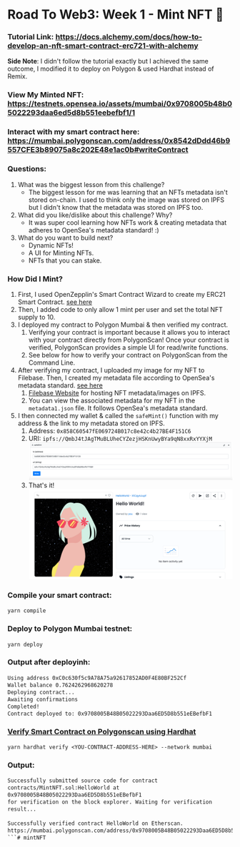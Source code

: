 # Road To Web3: Week 1 - Mint NFT 🥳

### Tutorial Link: https://docs.alchemy.com/docs/how-to-develop-an-nft-smart-contract-erc721-with-alchemy

**Side Note**: I didn't follow the tutorial exactly but I achieved the same outcome, I modified it to deploy on Polygon & used Hardhat instead of Remix.

### View My Minted NFT: https://testnets.opensea.io/assets/mumbai/0x9708005b48b05022293daa6ed5d8b551eebefbf1/1

### Interact with my smart contract here: https://mumbai.polygonscan.com/address/0x8542dDdd46b9557CFE3b89075a8c202E48e1ac0b#writeContract

### Questions:
1. What was the biggest lesson from this challenge?
      - The biggest lesson for me was learning that an NFTs metadata isn't stored on-chain. I used to think only the image was stored on IPFS but I didn't know that the metadata was stored on IPFS too. 
2. What did you like/dislike about this challenge? Why?
      - It was super cool learning how NFTs work & creating metadata that adheres to OpenSea's metadata standard! :) 
3. What do you want to build next?
      - Dynamic NFTs!
      - A UI for Minting NFTs.
      - NFTs that you can stake.
### How Did I Mint?
1. First, I used OpenZepplin's Smart Contract Wizard to create my ERC21 Smart Contract. [see here](https://docs.openzeppelin.com/contracts/4.x/wizard)
2. Then, I added code to only allow 1 mint per user and set the total NFT supply to 10. 
3. I deployed my contract to Polygon Mumbai & then verified my contract. 
      1. Verifying your contract is important because it allows you to interact with your contract directly from PolygonScan! Once your contract is verified, PolygonScan provides a simple UI for read/write functions. 
      2. See below for how to verify your contract on PolygonScan from the Command Line. 
4. After verifying my contract, I uploaded my image for my NFT to Filebase. Then, I created my metadata file according to OpenSea's metadata standard. [see here](https://docs.opensea.io/docs/metadata-standards)
      1. [Filebase Website](https://filebase.com/) for hosting NFT metadata/images on IPFS.
      2. You can view the associated metadata for my NFT in the `metadata1.json` file. It follows OpenSea's metadata standard.
5. I then connected my wallet & called the `safeMint()` function with my address & the link to my metadata stored on IPFS.
      1. Address: `0x858C60547fE069724B017c8e42c4b27BE4F151C6`
      2. URI: `ipfs://QmbJ4tJAgTMuBLUheCYZezjHSKnUwyBYa9qN8xxRxYYXjM`
        ![Figure 1](images/polygonscan.png)
    1. That's it!
        ![Figure2](images/opensea.png)
### Compile your smart contract:
```
yarn compile
```
### Deploy to Polygon Mumbai testnet:
```
yarn deploy
```
### Output after deployinh:
```
Using address 0xC0c630f5c9A78A75a92617852AD0F4E80BF252Cf
Wallet balance 0.7624262968620278
Deploying contract...
Awaiting confirmations
Completed!
Contract deployed to: 0x9708005B48B05022293Daa6ED5D8b551eEBefbF1
```

### [Verify Smart Contract on Polygonscan using Hardhat](https://coinsbench.com/verify-smart-contract-on-polygonscan-using-hardhat-9b8331dbd888)

```
yarn hardhat verify <YOU-CONTRACT-ADDRESS-HERE> --network mumbai
```
### Output:
```
Successfully submitted source code for contract
contracts/MintNFT.sol:HelloWorld at 0x9708005B48B05022293Daa6ED5D8b551eEBefbF1
for verification on the block explorer. Waiting for verification result...

Successfully verified contract HelloWorld on Etherscan.
https://mumbai.polygonscan.com/address/0x9708005B48B05022293Daa6ED5D8b551eEBefbF1#code
```# mintNFT

